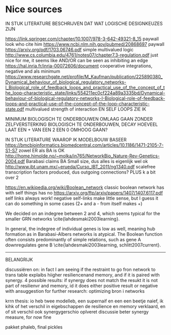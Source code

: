 # Nice sources

IN STUK LITERATURE BESCHRIJVEN DAT WAT LOGISCHE DESIGNKEUZES ZIJN

https://link.springer.com/chapter/10.1007/978-3-642-49321-8_15 paywall look who cite him
https://www.ncbi.nlm.nih.gov/pubmed/20868697 paywall
https://arxiv.org/pdf/1703.06746.pdf simple multivalued logic
http://www.cs.columbia.edu/4761/notes07/chapter7.3-regulation.pdf just nice for me, it seems like AND/OR can be seen as inhibiting an edge
https://hal.inria.fr/inria-00072606/document cooperative integrations, negative and als minimum
https://www.researchgate.net/profile/M_Kaufman/publication/225890380_Dynamical_behaviour_of_biological_regulatory_networks-I_Biological_role_of_feedback_loops_and_practical_use_of_the_concept_of_the_loop-characteristic_state/links/554211ec0cf224a89a3335bd/Dynamical-behaviour-of-biological-regulatory-networks-I-Biological-role-of-feedback-loops-and-practical-use-of-the-concept-of-the-loop-characteristic-state.pdf multivalued strength of interaction EN SELF LOOPS ZIE IK


MINIMUM BIOLOGISCH TE ONDERBOUWEN
OMLAAG GAAN ZONDER ZELFVERSTERKING BIOLOGISCH TE ONDERBOUWEN, DECAY
HOEVEEL LAAT EEN + VAN EEN 2 EEN 0 OMHOOG GAAN?


IN STUK LITERATURE WAAROP IK MODELBOUW BASEER
https://bmcbioinformatics.biomedcentral.com/articles/10.1186/1471-2105-7-S1-S7 zowel ER als BA is OK
http://home.himolde.no/~molka/in765/NetworkBio_Nature-Rev-Genetics-2004.pdf Barabasi claims BA
Small size, dus alles is eigenlijk wel ok
http://www.ibt.unam.mx/~erueda/Curso_IBT_2011/ng1340.pdf scalefree transcription factors produced, dus outgoing connections? PLUS k a bit over 2

https://en.wikipedia.org/wiki/Boolean_network classic boolean network has with self things has no 
https://arxiv.org/ftp/arxiv/papers/1407/1407.6117.pdf self links always work!
	negative self-links make little sense, but I guess it can do something in some cases (2+ and a - from itself makes +)
	
	
We decided on an indegree between 2 and 4, which seems typical for the smaller GRN networks \cite{lahdesmaki2003learning}.

In general, the indegree of individual genes is low as well, meaning hub formation as in Barabasi-Albers networks is atypical.
The Boolean function often consists predominantly of simple relations, such as gene A downregulates gene B \cite{lahdesmaki2003learning, schlitt2007current}.

---

BELANGRIJK

discussiëren on: in fact I am seeing if the restraint to go fron network to trans table explaibs hiigher resiliencenand memory, and if it is paired with synergy. 4 possible results: if synergy does not match the resukt it is not part of resilienvr and memory, id it does either positive result or negative with ansuggestion for further research: optimizing bron i networks

krrn thesis: io heb twee modelleb, een supernaif en een een beetje naief, ik kihk of het verschil in eigebschappen de resilience en memory verklaard, en of sit verschil ook synergygerschio oplveret
discussie beter synergy measure, for now fine

pakket phaleb, final pickles